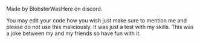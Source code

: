 Made by BlobsterWasHere on discord.

You may edit your code how you wish just make sure to mention me and please do not use this maliciously. It was just a test with my skills. 
This was a joke between my and my friends so have fun with it. 
